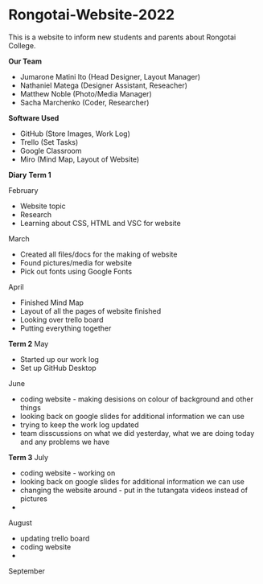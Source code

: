 # Rongotai-Website-2022

This is a website to inform new students and parents about Rongotai College. 

**Our Team**
- Jumarone Matini Ito (Head Designer, Layout Manager)
- Nathaniel Matega (Designer Assistant, Reseacher)  
- Matthew Noble (Photo/Media Manager)
- Sacha Marchenko (Coder, Researcher)

**Software Used**
- GitHub (Store Images, Work Log)
- Trello (Set Tasks)
- Google Classroom
- Miro (Mind Map, Layout of Website)


**Diary**
**Term 1**

February
- Website topic
- Research  
- Learning about CSS, HTML and VSC for website

March
- Created all files/docs for the making of website
- Found pictures/media for website
- Pick out fonts using Google Fonts

April
- Finished Mind Map
- Layout of all the pages of website finished
- Looking over trello board
- Putting everything together

**Term 2**
May
- Started up our work log
- Set up GitHub Desktop

June
-  coding website - making desisions on colour of background and other things
-  looking back on google slides for additional information we can use
-  trying to keep the work log updated
-  team disscussions on what we did yesterday, what we are doing today and any problems we have

**Term 3**
July
- coding website - working on 
- looking back on google slides for additional information we can use
- changing the website around - put in the tutangata videos instead of pictures
- 

August
- updating trello board
- coding website
- 
September











